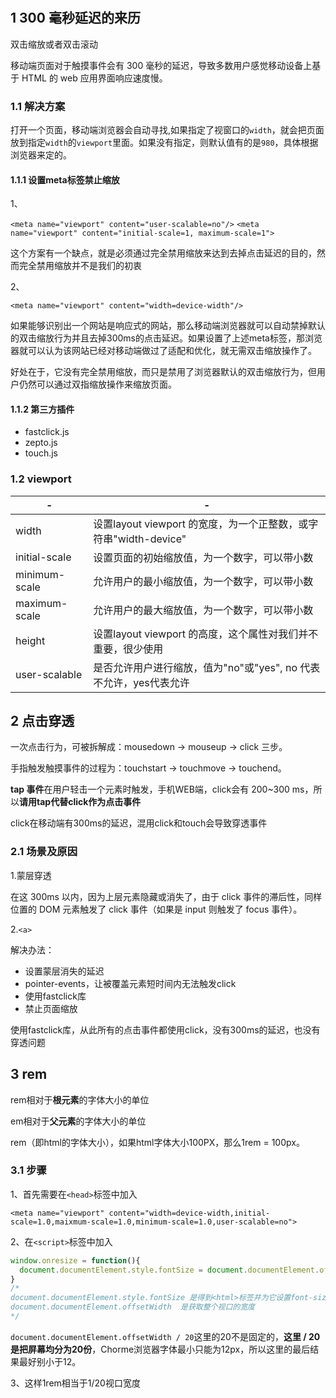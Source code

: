 #

## 1 300 毫秒延迟的来历

双击缩放或者双击滚动

移动端页面对于触摸事件会有 300 毫秒的延迟，导致多数用户感觉移动设备上基于 HTML 的 web 应用界面响应速度慢。

### 1.1 解决方案

打开一个页面，移动端浏览器会自动寻找,如果指定了视窗口的`width`，就会把页面放到指定`width`的`viewport`里面。如果没有指定，则默认值有的是`980`，具体根据浏览器来定的。 

#### 1.1.1 设置meta标签禁止缩放

1、

`<meta name="viewport" content="user-scalable=no"/>`
`<meta name="viewport" content="initial-scale=1, maximum-scale=1">`

这个方案有一个缺点，就是必须通过完全禁用缩放来达到去掉点击延迟的目的，然而完全禁用缩放并不是我们的初衷

2、

`<meta name="viewport" content="width=device-width"/>`

如果能够识别出一个网站是响应式的网站，那么移动端浏览器就可以自动禁掉默认的双击缩放行为并且去掉300ms的点击延迟。如果设置了上述meta标签，那浏览器就可以认为该网站已经对移动端做过了适配和优化，就无需双击缩放操作了。

好处在于，它没有完全禁用缩放，而只是禁用了浏览器默认的双击缩放行为，但用户仍然可以通过双指缩放操作来缩放页面。

#### 1.1.2 第三方插件

- fastclick.js
- zepto.js
- touch.js

### 1.2 viewport

-|-
-|-
width|设置layout viewport  的宽度，为一个正整数，或字符串"width-device"
initial-scale|设置页面的初始缩放值，为一个数字，可以带小数
minimum-scale|允许用户的最小缩放值，为一个数字，可以带小数
maximum-scale|允许用户的最大缩放值，为一个数字，可以带小数
height|设置layout viewport  的高度，这个属性对我们并不重要，很少使用
user-scalable|是否允许用户进行缩放，值为"no"或"yes", no 代表不允许，yes代表允许

## 2 点击穿透

一次点击行为，可被拆解成：mousedown -> mouseup -> click 三步。

手指触发触摸事件的过程为：touchstart -> touchmove -> touchend。

**tap 事件**在用户轻击一个元素时触发，手机WEB端，click会有 200~300 ms，所以**请用tap代替click作为点击事件**

click在移动端有300ms的延迟，混用click和touch会导致穿透事件

### 2.1 场景及原因

1.蒙层穿透

在这 300ms 以内，因为上层元素隐藏或消失了，由于 click 事件的滞后性，同样位置的 DOM 元素触发了 click 事件（如果是 input 则触发了 focus 事件）。

2.`<a>`

解决办法：

- 设置蒙层消失的延迟
- pointer-events，让被覆盖元素短时间内无法触发click
- 使用fastclick库
- 禁止页面缩放

使用fastclick库，从此所有的点击事件都使用click，没有300ms的延迟，也没有穿透问题

## 3 rem

rem相对于**根元素**的字体大小的单位

em相对于**父元素**的字体大小的单位

rem（即html的字体大小），如果html字体大小100PX，那么1rem = 100px。

### 3.1 步骤

1、首先需要在`<head>`标签中加入

`<meta name="viewport" content="width=device-width,initial-scale=1.0,maixmum-scale=1.0,minimum-scale=1.0,user-scalable=no">`

2、在`<script>`标签中加入

```js
window.onresize = function(){
  document.documentElement.style.fontSize = document.documentElement.offsetWidth / 20 +'px';
}
/*
document.documentElement.style.fontSize 是得到<html>标签并为它设置font-size样式字体大小，因为REM计算的规则是依赖根元素也就是<html>元素的字体大小
document.documentElement.offsetWidth  是获取整个视口的宽度
*/
```

`document.documentElement.offsetWidth / 20`这里的20不是固定的，**这里 / 20 是把屏幕均分为20份**，Chorme浏览器字体最小只能为12px，所以这里的最后结果最好别小于12。

3、这样1rem相当于1/20视口宽度
